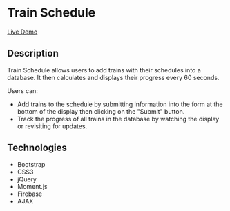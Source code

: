 # Train Schedule

[Live Demo](https://sherriemcnulty.github.io/train-schedule/)

## Description
Train Schedule allows users to add trains with their schedules into a database. It then calculates and displays their progress every 60 seconds. 

Users can:
   - Add trains to the schedule by submitting information into the form at the bottom of the display then clicking on the "Submit" button.
   - Track the progress of all trains in the database by watching the display or revisiting for updates. 
   
## Technologies
 - Bootstrap
 - CSS3
 - jQuery
 - Moment.js
 - Firebase
 - AJAX

